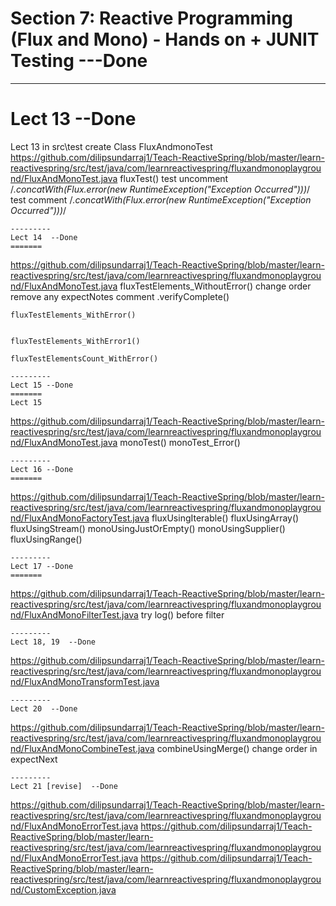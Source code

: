 # Section 7: Reactive Programming (Flux and Mono) - Hands on + JUNIT Testing  ---Done
---------

Lect 13  --Done
=======
Lect 13
in src\test create Class
    FluxAndmonoTest
https://github.com/dilipsundarraj1/Teach-ReactiveSpring/blob/master/learn-reactivespring/src/test/java/com/learnreactivespring/fluxandmonoplayground/FluxAndMonoTest.java
    fluxTest()
        test
        uncomment   /*.concatWith(Flux.error(new RuntimeException("Exception Occurred")))*/
        test
        comment   /*.concatWith(Flux.error(new RuntimeException("Exception Occurred")))*/
```
---------
Lect 14  --Done
=======
```
https://github.com/dilipsundarraj1/Teach-ReactiveSpring/blob/master/learn-reactivespring/src/test/java/com/learnreactivespring/fluxandmonoplayground/FluxAndMonoTest.java
    fluxTestElements_WithoutError()
        change order
        remove any expectNotes
        comment .verifyComplete()
    
    fluxTestElements_WithError() 
    
        
    fluxTestElements_WithError1()
    
    fluxTestElementsCount_WithError()
    
```
---------
Lect 15 --Done
=======
Lect 15
```
https://github.com/dilipsundarraj1/Teach-ReactiveSpring/blob/master/learn-reactivespring/src/test/java/com/learnreactivespring/fluxandmonoplayground/FluxAndMonoTest.java
    monoTest()
    monoTest_Error()
```
---------
Lect 16 --Done
=======
```  
https://github.com/dilipsundarraj1/Teach-ReactiveSpring/blob/master/learn-reactivespring/src/test/java/com/learnreactivespring/fluxandmonoplayground/FluxAndMonoFactoryTest.java
    fluxUsingIterable()
    fluxUsingArray()
    fluxUsingStream()
    monoUsingJustOrEmpty()
    monoUsingSupplier()
    fluxUsingRange()
    
```
---------
Lect 17 --Done
=======
```  
https://github.com/dilipsundarraj1/Teach-ReactiveSpring/blob/master/learn-reactivespring/src/test/java/com/learnreactivespring/fluxandmonoplayground/FluxAndMonoFilterTest.java
    try log() before filter 
```
---------
Lect 18, 19  --Done
```  
https://github.com/dilipsundarraj1/Teach-ReactiveSpring/blob/master/learn-reactivespring/src/test/java/com/learnreactivespring/fluxandmonoplayground/FluxAndMonoTransformTest.java
```
---------
Lect 20  --Done
``` 
https://github.com/dilipsundarraj1/Teach-ReactiveSpring/blob/master/learn-reactivespring/src/test/java/com/learnreactivespring/fluxandmonoplayground/FluxAndMonoCombineTest.java
    combineUsingMerge()
        change order in expectNext
    
```
---------
Lect 21 [revise]  --Done
``` 
https://github.com/dilipsundarraj1/Teach-ReactiveSpring/blob/master/learn-reactivespring/src/test/java/com/learnreactivespring/fluxandmonoplayground/FluxAndMonoErrorTest.java
https://github.com/dilipsundarraj1/Teach-ReactiveSpring/blob/master/learn-reactivespring/src/test/java/com/learnreactivespring/fluxandmonoplayground/FluxAndMonoErrorTest.java
https://github.com/dilipsundarraj1/Teach-ReactiveSpring/blob/master/learn-reactivespring/src/test/java/com/learnreactivespring/fluxandmonoplayground/CustomException.java

        
    
  